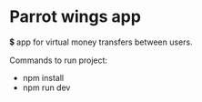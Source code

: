 # Parrot wings app
💲 app for virtual money transfers between users.

Commands to run project:
* npm install
* npm run dev
